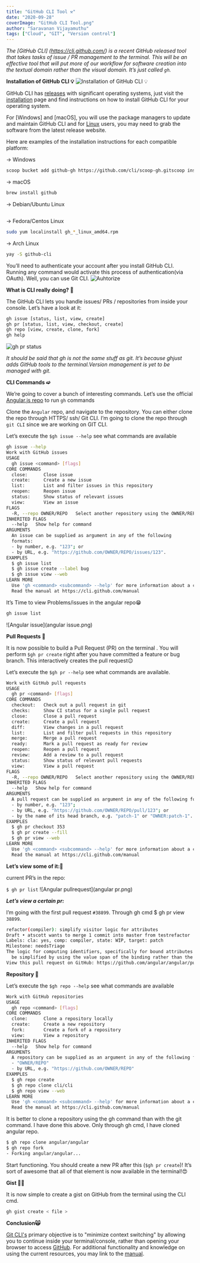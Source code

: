```yaml
---
title: "GitHub CLI Tool ⚒"
date: "2020-09-28"
coverImage: "GitHub CLI Tool.png"
author: "Saravanan Vijayamuthu"
tags: ["Cloud", "GIT", "Version control"]
---
```


_The [GitHub CLI] (<https://cli.github.com/>) is a recent GitHub released tool that takes tasks of issue / PR management to the terminal. This will be an effective tool that will put more of our workflow for software creation into the textual domain rather than the visual domain. It’s just called ```gh```._

****Installation of GitHub CLI 💡****
![Installation of GitHub CLI 💡](Installation.gif)

GitHub CLI has [releases](https://cli.github.com/manual/installation) with significant operating systems, just visit the [installation](https://cli.github.com/manual/installation) page and find instructions on how to install GitHub CLI for your operating system.

For [Windows] and [macOS], you will use the package managers to update and maintain GitHub CLI and for [Linux](https://github.com/cli/cli/releases/tag/v1.0.0) users, you may need to grab the software from the latest release website.

Here are examples of the installation instructions for each compatible platform:

→ Windows

```bash
scoop bucket add github-gh https://github.com/cli/scoop-gh.gitscoop install gh
```

→ macOS

```bash
brew install github
```

→ Debian/Ubuntu Linux

```sudo apt install git &amp;&amp; sudo dpkg -i gh_*_linux_amd64.deb
```

→ Fedora/Centos Linux

```bash
sudo yum localinstall gh_*_linux_amd64.rpm
```

→ Arch Linux

```bash
yay -S github-cli
```

You’ll need to authenticate your account after you install GitHub CLI. Running any command would activate this process of authentication(via OAuth). Well, you can use Git CLI.
![Auhtorize](Authorize.png)

****What is CLI really doing? 🤔****

The GitHub CLI lets you handle issues/ PRs / repositories from inside your console. Let’s have a look at it:

```bash
gh issue [status, list, view, create]
gh pr [status, list, view, checkout, create]
gh repo [view, create, clone, fork]
gh help
```

![gh pr status](ghpr.png)

_It should be said that gh is not the same stuff as git. It’s because ghjust adds GitHub tools to the terminal.Version management is yet to be managed with git._

****CLI Commands ➫****

We’re going to cover a bunch of interesting commands. Let’s use the official [Angular.js repo](https://github.com/angular/angular%60) to run `gh` commands

Clone the `Angular` repo, and navigate to the repository. You can either clone the repo through HTTPS/ ssh/ Git CLI. I’m going to clone the repo through `git CLI` since we are working on GIT CLI.

Let’s execute the `$gh issue --help` see what commands are available

```bash
gh issue --help  
Work with GitHub issues
USAGE
  gh issue <command> [flags]
CORE COMMANDS
  close:      Close issue
  create:     Create a new issue
  list:       List and filter issues in this repository
  reopen:     Reopen issue
  status:     Show status of relevant issues
  view:       View an issue
FLAGS
  -R, --repo OWNER/REPO   Select another repository using the OWNER/REPO format
INHERITED FLAGS
  --help   Show help for command
ARGUMENTS
  An issue can be supplied as argument in any of the following 
  formats:
  - by number, e.g. "123"; or
  - by URL, e.g. "https://github.com/OWNER/REPO/issues/123".
EXAMPLES
  $ gh issue list
  $ gh issue create --label bug
  $ gh issue view --web
LEARN MORE
  Use 'gh <command> <subcommand> --help' for more information about a command.
  Read the manual at https://cli.github.com/manual
```

It’s Time to view Problems/issues in the angular repo😁

```bash
gh issue list
```

![Angular issue](angular issue.png)

****Pull Requests 🤖****

It is now possible to build a Pull Request (PR) on the terminal . You will perform `$gh pr create` right after you have committed a feature or bug branch. This interactively creates the pull request😉

Let’s execute the `$gh pr --help` see what commands are available.

```bash
Work with GitHub pull requests
USAGE
  gh pr <command> [flags]
CORE COMMANDS
  checkout:   Check out a pull request in git
  checks:     Show CI status for a single pull request
  close:      Close a pull request
  create:     Create a pull request
  diff:       View changes in a pull request
  list:       List and filter pull requests in this repository
  merge:      Merge a pull request
  ready:      Mark a pull request as ready for review
  reopen:     Reopen a pull request
  review:     Add a review to a pull request
  status:     Show status of relevant pull requests
  view:       View a pull request
FLAGS
  -R, --repo OWNER/REPO   Select another repository using the OWNER/REPO format
INHERITED FLAGS
  --help   Show help for command
ARGUMENTS
  A pull request can be supplied as argument in any of the following formats:
  - by number, e.g. "123";
  - by URL, e.g. "https://github.com/OWNER/REPO/pull/123"; or
  - by the name of its head branch, e.g. "patch-1" or "OWNER:patch-1".
EXAMPLES
  $ gh pr checkout 353
  $ gh pr create --fill
  $ gh pr view --web
LEARN MORE
  Use 'gh <command> <subcommand> --help' for more information about a command.
  Read the manual at https://cli.github.com/manual
```

******Let’s view some of it:👀******

current PR’s in the repo:

`$ gh pr list`
![Angular pullrequest](angular pr.png)

*****Let’s view a certain pr:*****

I’m going with the first pull request `#38899`. Through gh cmd $ gh pr view `38899`.

```bash
refactor(compiler): simplify visitor logic for attributes
Draft • atscott wants to merge 1 commit into master from testrefactor
Labels: cla: yes, comp: compiler, state: WIP, target: patch
Milestone: needsTriage
The logic for computing identifiers, specifically for bound attributes can  
  be simplified by using the value span of the binding rather than the source span.
View this pull request on GitHub: https://github.com/angular/angular/pull/38899
```

****Repository 🤖****

Let’s execute the `$gh repo --help` see what commands are available

```bash
Work with GitHub repositories
USAGE
  gh repo <command> [flags]
CORE COMMANDS
  clone:      Clone a repository locally
  create:     Create a new repository
  fork:       Create a fork of a repository
  view:       View a repository
INHERITED FLAGS
  --help   Show help for command
ARGUMENTS
  A repository can be supplied as an argument in any of the following formats:
  - "OWNER/REPO"
  - by URL, e.g. "https://github.com/OWNER/REPO"
EXAMPLES
  $ gh repo create
  $ gh repo clone cli/cli
  $ gh repo view --web
LEARN MORE
  Use 'gh <command> <subcommand> --help' for more information about a command.
  Read the manual at https://cli.github.com/manual
```

It is better to clone a repository using the gh command than with the git command. I have done this above. Only through gh cmd, I have cloned angular repo.

```bash
$ gh repo clone angular/angular
$ gh repo fork
- Forking angular/angular...
```

Start functioning. You should create a new PR after this (`$gh pr create`)! It’s sort of awesome that all of that element is now available in the terminal!😍

****Gist 🐱‍🚀****

It is now simple to create a gist on GitHub from the terminal using the CLI cmd.

```bash
gh gist create < file >
```

****Conclusion🙀****

[Git CLI's](https://cli.github.com/) primary objective is to "minimize context switching" by allowing you to continue inside your terminal/console, rather than opening your browser to access [GitHub](https://github.com/). For additional functionality and knowledge on using the current resources, you may link to the [manual](https://cli.github.com/manual/).
